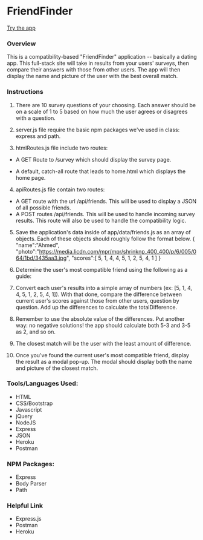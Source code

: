 # FriendFinder

[Try the app](https://still-taiga-48088.herokuapp.com/ ) 

### Overview
This is a compatibility-based "FriendFinder" application -- basically a dating app. This full-stack site will take in results from your users' surveys, then compare their answers with those from other users. The app will then display the name and picture of the user with the best overall match.

### Instructions

1. There are 10 survey questions of your choosing. Each answer should be on a scale of 1 to 5 based on how much the user agrees or disagrees with a
question.

2. server.js file require the basic npm packages we've used in class: express and path.

3. htmlRoutes.js file include two routes:

- A GET Route to /survey which should display the survey page.

- A default, catch-all route that leads to home.html which displays the home page.

4. apiRoutes.js file contain two routes:

- A GET route with the url /api/friends. This will be used to display a JSON of all possible friends.
- A POST routes /api/friends. This will be used to handle incoming survey results. This route will also be used to handle the compatibility logic.

5. Save the application's data inside of app/data/friends.js as an array of objects. Each of these objects should roughly follow the format below. { "name":"Ahmed", "photo":"https://media.licdn.com/mpr/mpr/shrinknp_400_400/p/6/005/064/1bd/3435aa3.jpg", "scores":[ 5, 1, 4, 4, 5, 1, 2, 5, 4, 1 ] }

6. Determine the user's most compatible friend using the following as a guide:

7. Convert each user's results into a simple array of numbers (ex: [5, 1, 4, 4, 5, 1, 2, 5, 4, 1]).
With that done, compare the difference between current user's scores against those from other users, question by question. Add up the differences to calculate the totalDifference.

8. Remember to use the absolute value of the differences. Put another way: no negative solutions! the app should calculate both 5-3 and 3-5 as 2, and so on.

9. The closest match will be the user with the least amount of difference.

10. Once you've found the current user's most compatible friend, display the result as a modal pop-up.
The modal should display both the name and picture of the closest match.

### Tools/Languages Used:

- HTML
- CSS/Bootstrap
- Javascript
- jQuery
- NodeJS
- Express
- JSON
- Heroku
- Postman

### NPM Packages:
- Express
- Body Parser
- Path

### Helpful Link
- Express.js
- Postman
- Heroku
